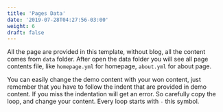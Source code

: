 ```yaml
---
title: 'Pages Data'
date: '2019-07-28T04:27:56-03:00'
weight: 6
draft: false
---
```

All the page are provided in this template, without blog, all the content comes from `data` folder. After open the data folder you will see all page contents file, like `homepage.yml` for homepage, `about.yml` for about page.

You can easily change the demo content with your won content, just remember that you have to follow the indent that are provided in demo content. If you miss the indentation will get an error. So carefully copy the loop, and change your content. Every loop starts with `-` this symbol.